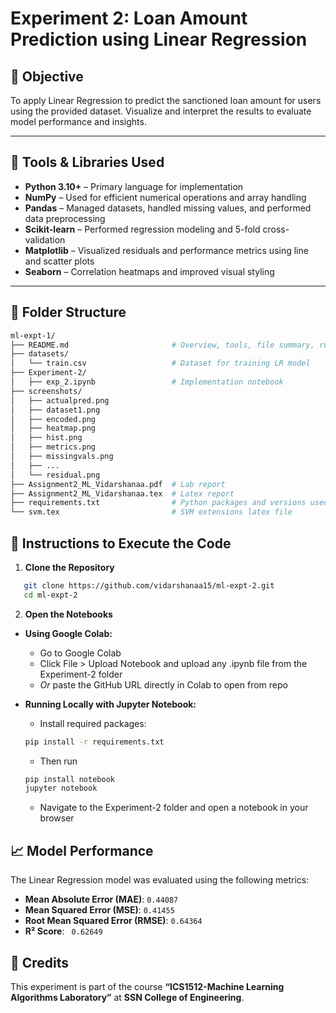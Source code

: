 # Experiment 2:  Loan Amount Prediction using Linear Regression

## 🎯 Objective
To apply Linear Regression to predict the sanctioned loan amount for users using the provided dataset. Visualize and interpret the results to evaluate model performance and insights.

---

## 🧰 Tools & Libraries Used
- **Python 3.10+** – Primary language for implementation
- **NumPy** – Used for efficient numerical operations and array handling
- **Pandas** – Managed datasets, handled missing values, and performed data preprocessing
- **Scikit-learn** – Performed regression modeling and 5-fold cross-validation
- **Matplotlib** – Visualized residuals and performance metrics using line and scatter plots
- **Seaborn** – Correlation heatmaps and improved visual styling


---

## 📁 Folder Structure
```bash
ml-expt-1/
├── README.md                       # Overview, tools, file summary, run instructions
├── datasets/
│   └── train.csv                   # Dataset for training LR model
├── Experiment-2/
│   ├── exp_2.ipynb                 # Implementation notebook
├── screenshots/
│   ├── actualpred.png             
│   ├── dataset1.png
│   ├── encoded.png
│   ├── heatmap.png
│   ├── hist.png
│   ├── metrics.png
│   ├── missingvals.png
│   ├── ...
│   └── residual.png
├── Assignment2_ML_Vidarshanaa.pdf  # Lab report
├── Assignment2_ML_Vidarshanaa.tex  # Latex report
├── requirements.txt                # Python packages and versions used
└── svm.tex                         # SVM extensions latex file
```

## 🚀 Instructions to Execute the Code

1. **Clone the Repository**
```bash
   git clone https://github.com/vidarshanaa15/ml-expt-2.git
   cd ml-expt-2
```

2. **Open the Notebooks**
- **Using Google Colab:**
  - Go to Google Colab
  - Click File > Upload Notebook and upload any .ipynb file from the Experiment-2 folder
  - *Or* paste the GitHub URL directly in Colab to open from repo
    
- **Running Locally with Jupyter Notebook:**
  - Install required packages:
  ```bash
  pip install -r requirements.txt
  ```
  - Then run
  ```bash
  pip install notebook
  jupyter notebook
  ```
  - Navigate to the Experiment-2 folder and open a notebook in your browser

## 📈 Model Performance
The Linear Regression model was evaluated using the following metrics:

- **Mean Absolute Error (MAE)**: `0.44087`
- **Mean Squared Error (MSE)**: `0.41455`
- **Root Mean Squared Error (RMSE)**: `0.64364`
- **R² Score**: ` 0.62649`

## 🙌 Credits

This experiment is part of the course **“ICS1512-Machine Learning Algorithms Laboratory”** at **SSN College of Engineering**.
